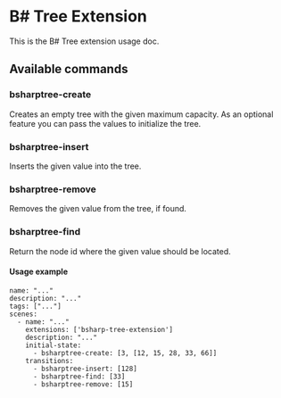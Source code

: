 # B\# Tree Extension

This is the B\# Tree extension usage doc.

## Available commands

### bsharptree-create

Creates an empty tree with the given maximum capacity. As an optional feature you can pass the values to initialize the tree.

### bsharptree-insert

Inserts the given value into the tree.

### bsharptree-remove

Removes the given value from the tree, if found.

### bsharptree-find

Return the node id where the given value should be located.

#### Usage example

```
name: "..."
description: "..."
tags: ["..."]
scenes:
  - name: "..."
    extensions: ['bsharp-tree-extension']
    description: "..."
    initial-state:
      - bsharptree-create: [3, [12, 15, 28, 33, 66]]
    transitions:
      - bsharptree-insert: [128]
      - bsharptree-find: [33]
      - bsharptree-remove: [15]
```